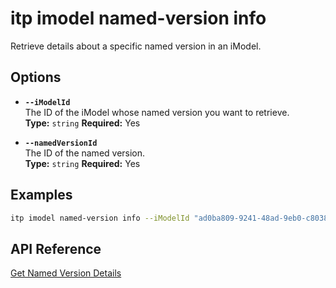 # itp imodel named-version info

Retrieve details about a specific named version in an iModel.

## Options

- **`--iModelId`**  
  The ID of the iModel whose named version you want to retrieve.  
  **Type:** `string` **Required:** Yes

- **`--namedVersionId`**  
  The ID of the named version.  
  **Type:** `string` **Required:** Yes

## Examples

```bash
itp imodel named-version info --iModelId "ad0ba809-9241-48ad-9eb0-c8038c1a1d51" --namedVersionId "bf4d8b36-25d7-4b72-b38b-12c1f0325f42"
```

## API Reference

[Get Named Version Details](https://developer.bentley.com/apis/imodels-v2/operations/get-imodel-named-version-details/)

